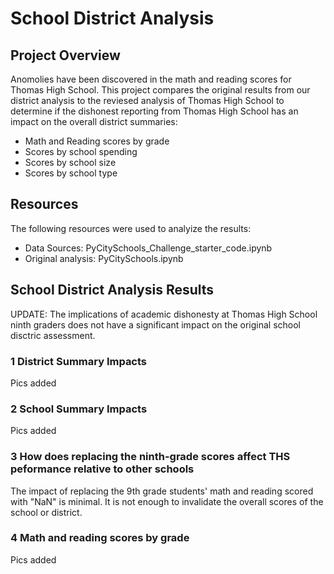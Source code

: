 # School District Analysis

## Project Overview
Anomolies have been discovered in the math and reading scores for Thomas High School. This project compares the original results from our district analysis to the reviesed analysis of Thomas High School to determine if the dishonest reporting from Thomas High School has an impact on the overall district summaries:

* Math and Reading scores by grade
* Scores by school spending
* Scores by school size
* Scores by school type

## Resources
The following resources were used to analyize the results:
* Data Sources: PyCitySchools_Challenge_starter_code.ipynb
* Original analysis: PyCitySchools.ipynb


## School District Analysis Results
UPDATE: The implications of academic dishonesty at Thomas High School ninth graders does not have a significant impact on the original school disctric assessment. 

### 1 District Summary Impacts
Pics added
### 2 School Summary Impacts
Pics added
### 3 How does replacing the ninth-grade scores affect THS peformance relative to other schools
The impact of replacing the 9th grade students' math and reading scored with "NaN" is minimal. It is not enough to invalidate the overall scores of the school or district.

### 4 Math and reading scores by grade
Pics added
